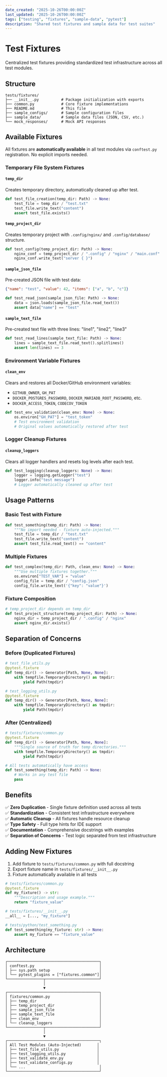 ```yaml
---
date_created: "2025-10-26T00:00:00Z"
last_updated: "2025-10-26T00:00:00Z"
tags: ["testing", "fixtures", "sample-data", "pytest"]
description: "Shared test fixtures and sample data for test suites"
---
```


# Test Fixtures

Centralized test fixtures providing standardized test infrastructure across all test modules.

## Structure

```
tests/fixtures/
├── __init__.py          # Package initialization with exports
├── common.py            # Core fixture implementations
├── README.md            # This file
├── sample_configs/      # Sample configuration files
├── sample_data/         # Sample data files (JSON, CSV, etc.)
└── mock_responses/      # Mock API responses
```

## Available Fixtures

All fixtures are **automatically available** in all test modules via `conftest.py` registration. No explicit imports needed.

### Temporary File System Fixtures

#### `temp_dir`
Creates temporary directory, automatically cleaned up after test.

```python
def test_file_creation(temp_dir: Path) -> None:
    test_file = temp_dir / "test.txt"
    test_file.write_text("content")
    assert test_file.exists()
```

#### `temp_project_dir`
Creates temporary project with `.config/nginx/` and `.config/database/` structure.

```python
def test_config(temp_project_dir: Path) -> None:
    nginx_conf = temp_project_dir / ".config" / "nginx" / "main.conf"
    nginx_conf.write_text("server { }")
```

#### `sample_json_file`
Pre-created JSON file with test data:
```json
{"name": "test", "value": 42, "items": ["a", "b", "c"]}
```

```python
def test_read_json(sample_json_file: Path) -> None:
    data = json.loads(sample_json_file.read_text())
    assert data["name"] == "test"
```

#### `sample_text_file`
Pre-created text file with three lines: "line1", "line2", "line3"

```python
def test_read_lines(sample_text_file: Path) -> None:
    lines = sample_text_file.read_text().splitlines()
    assert len(lines) == 3
```

### Environment Variable Fixtures

#### `clean_env`
Clears and restores all Docker/GitHub environment variables:
- `GITHUB_OWNER`, `GH_PAT`
- `DOCKER_POSTGRES_PASSWORD`, `DOCKER_MARIADB_ROOT_PASSWORD`, etc.
- `DOCKER_ACCESS_TOKEN`, `CODECOV_TOKEN`

```python
def test_env_validation(clean_env: None) -> None:
    os.environ["GH_PAT"] = "test_token"
    # Test environment validation
    # Original values automatically restored after test
```

### Logger Cleanup Fixtures

#### `cleanup_loggers`
Clears all logger handlers and resets log levels after each test.

```python
def test_logging(cleanup_loggers: None) -> None:
    logger = logging.getLogger("test")
    logger.info("test message")
    # Logger automatically cleaned up after test
```

## Usage Patterns

### Basic Test with Fixture
```python
def test_something(temp_dir: Path) -> None:
    """No import needed - fixture auto-injected."""
    test_file = temp_dir / "test.txt"
    test_file.write_text("content")
    assert test_file.read_text() == "content"
```

### Multiple Fixtures
```python
def test_complex(temp_dir: Path, clean_env: None) -> None:
    """Use multiple fixtures together."""
    os.environ["TEST_VAR"] = "value"
    config_file = temp_dir / "config.json"
    config_file.write_text('{"key": "value"}')
```

### Fixture Composition
```python
# temp_project_dir depends on temp_dir
def test_project_structure(temp_project_dir: Path) -> None:
    nginx_dir = temp_project_dir / ".config" / "nginx"
    assert nginx_dir.exists()
```

## Separation of Concerns

### Before (Duplicated Fixtures)
```python
# test_file_utils.py
@pytest.fixture
def temp_dir() -> Generator[Path, None, None]:
    with tempfile.TemporaryDirectory() as tmpdir:
        yield Path(tmpdir)

# test_logging_utils.py
@pytest.fixture
def temp_dir() -> Generator[Path, None, None]:
    with tempfile.TemporaryDirectory() as tmpdir:
        yield Path(tmpdir)
```

### After (Centralized)
```python
# tests/fixtures/common.py
@pytest.fixture
def temp_dir() -> Generator[Path, None, None]:
    """Single source of truth for temp directories."""
    with tempfile.TemporaryDirectory() as tmpdir:
        yield Path(tmpdir)

# All tests automatically have access
def test_something(temp_dir: Path) -> None:
    # Works in any test file
    pass
```

## Benefits

✅ **Zero Duplication** - Single fixture definition used across all tests  
✅ **Standardization** - Consistent test infrastructure everywhere  
✅ **Automatic Cleanup** - All fixtures handle resource cleanup  
✅ **Type Safety** - Full type hints for IDE support  
✅ **Documentation** - Comprehensive docstrings with examples  
✅ **Separation of Concerns** - Test logic separated from test infrastructure

## Adding New Fixtures

1. Add fixture to `tests/fixtures/common.py` with full docstring
2. Export fixture name in `tests/fixtures/__init__.py`
3. Fixture automatically available in all tests

```python
# tests/fixtures/common.py
@pytest.fixture
def my_fixture() -> str:
    """Description and usage example."""
    return "fixture_value"

# tests/fixtures/__init__.py
__all__ = [..., "my_fixture"]

# tests/python/test_something.py
def test_something(my_fixture: str) -> None:
    assert my_fixture == "fixture_value"
```

## Architecture

```
┌─────────────────────────────────────────┐
│ conftest.py                             │
│ ├── sys.path setup                      │
│ └── pytest_plugins = ["fixtures.common"]│
└────────────────┬────────────────────────┘
                 │
                 ▼
┌─────────────────────────────────────────┐
│ fixtures/common.py                      │
│ ├── temp_dir                            │
│ ├── temp_project_dir                    │
│ ├── sample_json_file                    │
│ ├── sample_text_file                    │
│ ├── clean_env                           │
│ └── cleanup_loggers                     │
└────────────────┬────────────────────────┘
                 │
                 ▼
┌─────────────────────────────────────────┐
│ All Test Modules (Auto-Injected)       │
│ ├── test_file_utils.py                 │
│ ├── test_logging_utils.py              │
│ ├── test_validate_env.py               │
│ ├── test_validate_configs.py           │
│ └── ...                                 │
└─────────────────────────────────────────┘
```
